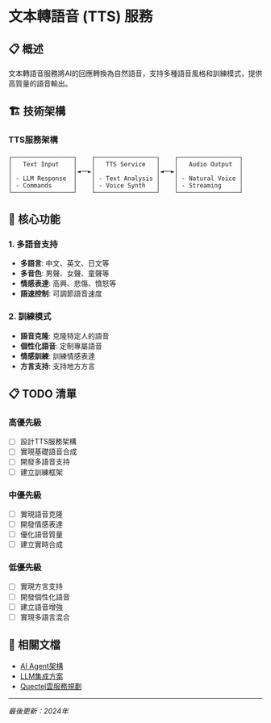 # 文本轉語音 (TTS) 服務

## 📋 概述

文本轉語音服務將AI的回應轉換為自然語音，支持多種語音風格和訓練模式，提供高質量的語音輸出。

## 🏗️ 技術架構

### TTS服務架構
```
┌─────────────────┐    ┌─────────────────┐    ┌─────────────────┐
│   Text Input    │    │   TTS Service   │    │   Audio Output  │
│                 │◄──►│                 │◄──►│                 │
│ - LLM Response  │    │ - Text Analysis │    │ - Natural Voice │
│ - Commands      │    │ - Voice Synth   │    │ - Streaming     │
└─────────────────┘    └─────────────────┘    └─────────────────┘
```

## 🔧 核心功能

### 1. 多語音支持
- **多語言**: 中文、英文、日文等
- **多音色**: 男聲、女聲、童聲等
- **情感表達**: 高興、悲傷、憤怒等
- **語速控制**: 可調節語音速度

### 2. 訓練模式
- **語音克隆**: 克隆特定人的語音
- **個性化語音**: 定制專屬語音
- **情感訓練**: 訓練情感表達
- **方言支持**: 支持地方方言

## 📋 TODO 清單

### 高優先級
- [ ] 設計TTS服務架構
- [ ] 實現基礎語音合成
- [ ] 開發多語音支持
- [ ] 建立訓練框架

### 中優先級
- [ ] 實現語音克隆
- [ ] 開發情感表達
- [ ] 優化語音質量
- [ ] 建立實時合成

### 低優先級
- [ ] 實現方言支持
- [ ] 開發個性化語音
- [ ] 建立語音增強
- [ ] 實現多語言混合

## 🔗 相關文檔

- [AI Agent架構](./03-ai-agent.md)
- [LLM集成方案](./04-llm-integration.md)
- [Quectel雲服務規劃](./quectel-cloud-services.md)

---

*最後更新：2024年* 